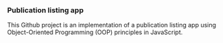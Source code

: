 ### Publication listing app
This Github project is an implementation of a publication listing app using Object-Oriented Programming (OOP) principles in JavaScript.